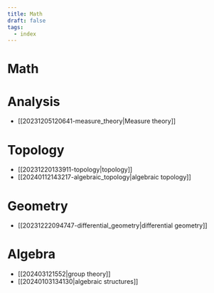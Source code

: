 ```yaml
---
title: Math
draft: false
tags:
  - index
---
```

# Math

# Analysis
- [[20231205120641-measure_theory|Measure theory]]
# Topology
- [[20231220133911-topology|topology]]
- [[20240112143217-algebraic_topology|algebraic topology]]
# Geometry
- [[20231222094747-differential_geometry|differential geometry]]
# Algebra
- [[202403121552|group theory]]
- [[20240103134130|algebraic structures]]